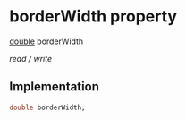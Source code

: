 


# borderWidth property






[double](https://api.flutter.dev/flutter/dart-core/double-class.html) borderWidth
  
_read / write_






## Implementation

```dart
double borderWidth;


```







